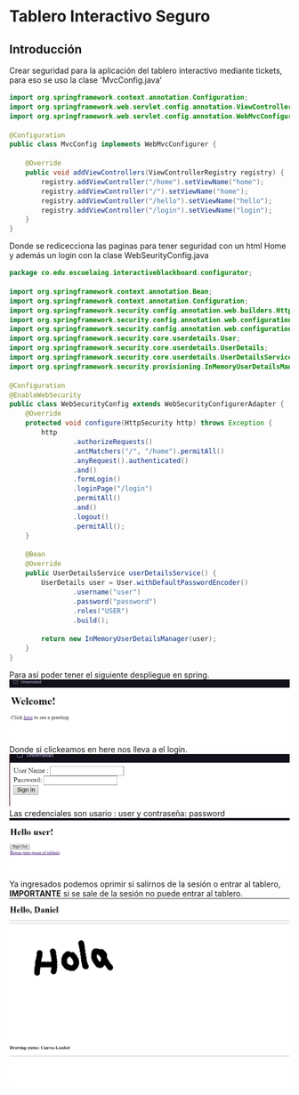 # Tablero Interactivo Seguro


## Introducción

Crear seguridad para la aplicación del tablero interactivo mediante tickets, para eso se uso la clase 'MvcConfig.java'

```java
import org.springframework.context.annotation.Configuration;
import org.springframework.web.servlet.config.annotation.ViewControllerRegistry;
import org.springframework.web.servlet.config.annotation.WebMvcConfigurer;

@Configuration
public class MvcConfig implements WebMvcConfigurer {

    @Override
    public void addViewControllers(ViewControllerRegistry registry) {
        registry.addViewController("/home").setViewName("home");
        registry.addViewController("/").setViewName("home");
        registry.addViewController("/hello").setViewName("hello");
        registry.addViewController("/login").setViewName("login");
    }
}
```
Donde se redicecciona las paginas para tener seguridad con un html Home y además un login con la clase WebSeurityConfig.java

```java
package co.edu.escuelaing.interactiveblackboard.configurator;

import org.springframework.context.annotation.Bean;
import org.springframework.context.annotation.Configuration;
import org.springframework.security.config.annotation.web.builders.HttpSecurity;
import org.springframework.security.config.annotation.web.configuration.EnableWebSecurity;
import org.springframework.security.config.annotation.web.configuration.WebSecurityConfigurerAdapter;
import org.springframework.security.core.userdetails.User;
import org.springframework.security.core.userdetails.UserDetails;
import org.springframework.security.core.userdetails.UserDetailsService;
import org.springframework.security.provisioning.InMemoryUserDetailsManager;

@Configuration
@EnableWebSecurity
public class WebSecurityConfig extends WebSecurityConfigurerAdapter {
    @Override
    protected void configure(HttpSecurity http) throws Exception {
        http
                .authorizeRequests()
                .antMatchers("/", "/home").permitAll()
                .anyRequest().authenticated()
                .and()
                .formLogin()
                .loginPage("/login")
                .permitAll()
                .and()
                .logout()
                .permitAll();
    }

    @Bean
    @Override
    public UserDetailsService userDetailsService() {
        UserDetails user = User.withDefaultPasswordEncoder()
                .username("user")
                .password("password")
                .roles("USER")
                .build();

        return new InMemoryUserDetailsManager(user);
    }
}
```
Para así poder tener el siguiente despliegue en spring.
![](/img/hello.png)
Donde si clickeamos en here nos lleva a el login.
![](/img/login.png)
Las credenciales son usario : user y contraseña: password
![](/img/boton.png)
Ya ingresados podemos oprimir si salirnos de la sesión o entrar al tablero, **IMPORTANTE** si se sale de la sesión no puede entrar al tablero.
![](/img/tablero.png)

